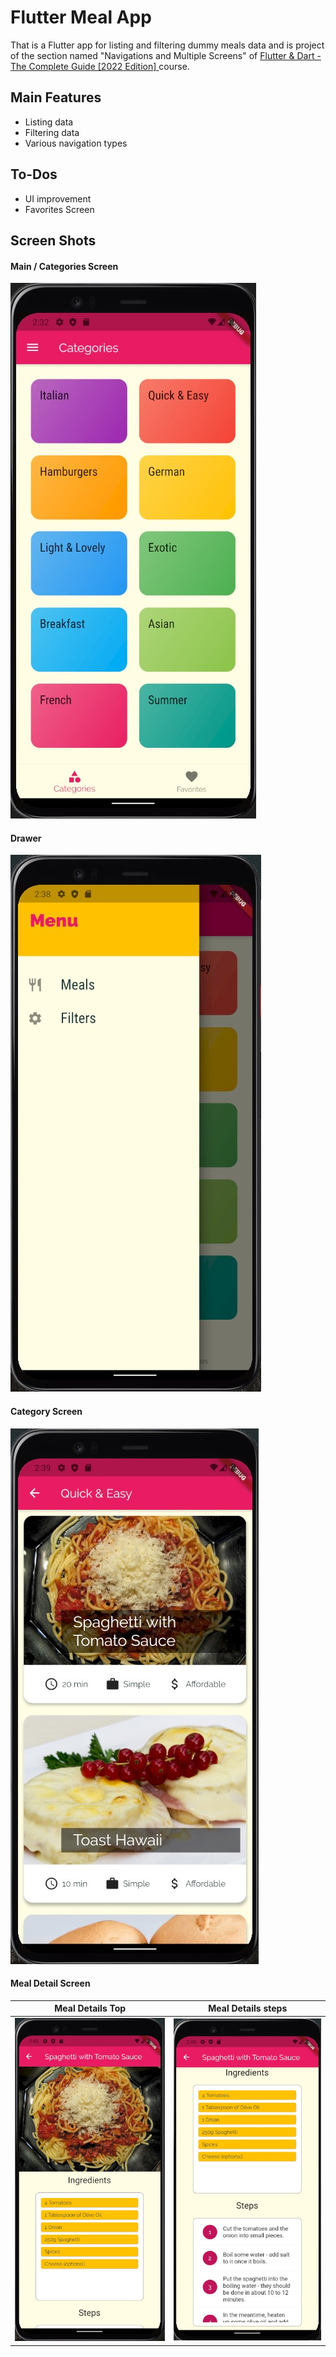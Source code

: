 # Flutter Meal App

That is a Flutter app for listing and filtering dummy meals data and is project of the section named "Navigations and Multiple Screens" of [Flutter & Dart - The Complete Guide [2022 Edition]
](https://www.udemy.com/share/101rfI3@LjmdUgeGxD3ZEGfuoBjiFKplonutKMn_nWbRYiYznu7mKTpKir6xpa5aGNlQiyOI/) course.

## Main Features
- Listing data
- Filtering data
- Various navigation types

## To-Dos
- UI improvement
- Favorites Screen

## Screen Shots

#### Main / Categories Screen
![Main Screen](/screenshots/home.jpg)

#### Drawer
![Main Screen](/screenshots/drawer.jpg)

#### Category Screen
![Main Screen](/screenshots/category_screen.jpg)

#### Meal Detail Screen
|              Meal Details Top              |             Meal Details steps             |
| :----------------------------------------: | :----------------------------------------: |
| ![Main Screen](/screenshots/details_1.jpg) | ![Main Screen](/screenshots/details_2.jpg) |
